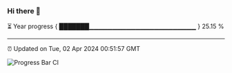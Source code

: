 ### Hi there 👋

⏳ Year progress { ███████▁▁▁▁▁▁▁▁▁▁▁▁▁▁▁▁▁▁▁▁▁▁▁ } 25.15 %

---

⏰ Updated on Tue, 02 Apr 2024 00:51:57 GMT

![Progress Bar CI](https://github.com/liununu/liununu/workflows/Progress%20Bar%20CI/badge.svg)
